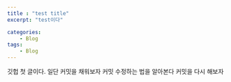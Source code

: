 ```yaml
---
title : "test title"
excerpt: "test이다"

categories:
    - Blog
tags:
    - Blog
---
```


깃헙 첫 글이다.
일단 커밋을 채워보자
커밋 수정하는 법을 알아본다
커밋을 다시 해보자
